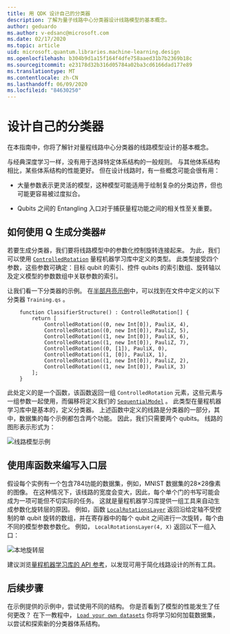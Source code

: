 ```yaml
---
title: 用 QDK 设计自己的分类器
description: 了解为量子线路中心分类器设计线路模型的基本概念。
author: geduardo
ms.author: v-edsanc@microsoft.com
ms.date: 02/17/2020
ms.topic: article
uid: microsoft.quantum.libraries.machine-learning.design
ms.openlocfilehash: b304b9d1a15f164f4dfe758aaed31b7b2369b18c
ms.sourcegitcommit: e23178d32b316d05784a02ba3cd6166dad177e89
ms.translationtype: MT
ms.contentlocale: zh-CN
ms.lasthandoff: 06/09/2020
ms.locfileid: "84630250"
---
```

# <a name="design-your-own-classifier"></a>设计自己的分类器

在本指南中，你将了解针对量程线路中心分类器的线路模型设计的基本概念。

与经典深度学习一样，没有用于选择特定体系结构的一般规则。 与其他体系结构相比，某些体系结构的性能更好。 但在设计线路时，有一些概念可能会很有用：

- 大量参数表示更灵活的模型，这种模型可能适用于绘制复杂的分类边界，但也可能更容易被过度拟合。

- Qubits 之间的 Entangling 入口对于捕获量程功能之间的相关性至关重要。

## <a name="how-to-build-a-classifier-with-q"></a>如何使用 Q 生成分类器\#

若要生成分类器，我们要将线路模型中的参数化控制旋转连接起来。 为此，我们可以使用 [`ControlledRotation`](xref:microsoft.quantum.machinelearning.controlledrotation) 量程机器学习库中定义的类型。 此类型接受四个参数，这些参数可确定：目标 qubit 的索引、控件 qubits 的索引数组、旋转轴以及定义模型的参数数组中关联参数的索引。

让我们看一下分类器的示例。 在[半部月亮示例](https://github.com/microsoft/Quantum/tree/master/samples/machine-learning/half-moons)中，可以找到在文件中定义的以下分类器 `Training.qs` 。

```qsharp
    function ClassifierStructure() : ControlledRotation[] {
        return [
            ControlledRotation((0, new Int[0]), PauliX, 4),
            ControlledRotation((0, new Int[0]), PauliZ, 5),
            ControlledRotation((1, new Int[0]), PauliX, 6),
            ControlledRotation((1, new Int[0]), PauliZ, 7),
            ControlledRotation((0, [1]), PauliX, 0),
            ControlledRotation((1, [0]), PauliX, 1),
            ControlledRotation((1, new Int[0]), PauliZ, 2),
            ControlledRotation((1, new Int[0]), PauliX, 3)
        ];
    }
 ```

此处定义的是一个函数，该函数返回一组 `ControlledRotation` 元素，这些元素与一组参数一起使用，而偏移将定义我们的 [`SequentialModel`](xref:microsoft.quantum.machinelearning.sequentialmodel) 。 此类型在量程机器学习库中是基本的，定义分类器。 上述函数中定义的线路是分类器的一部分，其中，数据集的每个示例都包含两个功能。 因此，我们只需要两个 qubits。 线路的图形表示形式为：

 ![线路模型示例](~/media/circuit_model_1.PNG)

## <a name="use-the-library-functions-to-write-layers-of-gates"></a>使用库函数来编写入口层

假设每个实例有一个包含784功能的数据集，例如，MNIST 数据集的28×28像素的图像。 在这种情况下，该线路的宽度会变大，因此，每个单个门的书写可能会成为一项可能但不切实际的任务。 这就是量程机器学习库提供一组工具来自动生成参数化旋转层的原因。 例如，函数 [`LocalRotationsLayer`](xref:microsoft.quantum.machinelearning.localrotationslayer) 返回沿给定轴不受控制的单 qubit 旋转的数组，并在寄存器中的每个 qubit 之间进行一次旋转，每个由不同的模型参数参数化。 例如， `LocalRotationsLayer(4, X)` 返回以下一组入口：

 ![本地旋转层](~/media/local_rotations_layer.PNG)

建议浏览[量程机器学习库的 API 参考](xref:microsoft.quantum.machinelearning)，以发现可用于简化线路设计的所有工具。

## <a name="next-steps"></a>后续步骤

 在示例提供的示例中，尝试使用不同的结构。 你是否看到了模型的性能发生了任何更改？ 在下一教程中， [`Load your own datasets`](xref:microsoft.quantum.libraries.machine-learning.load) 你将学习如何加载数据集，以尝试和探索新的分类器体系结构。
